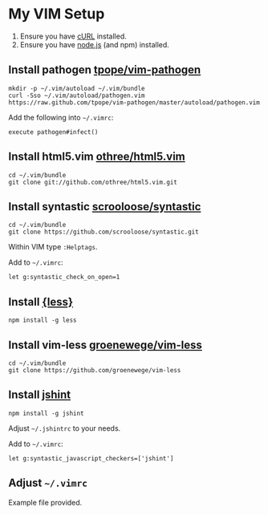 My VIM Setup
==============

1. Ensure you have [cURL](http://en.wikipedia.org/wiki/CURL) installed.
2. Ensure you have [node.js](http://nodejs.org/) (and npm) installed.

Install pathogen [tpope/vim-pathogen](https://github.com/tpope/vim-pathogen)
----------------------------------------------------------------------------

	mkdir -p ~/.vim/autoload ~/.vim/bundle
	curl -Sso ~/.vim/autoload/pathogen.vim https://raw.github.com/tpope/vim-pathogen/master/autoload/pathogen.vim

Add the following into `~/.vimrc`: 

	execute pathogen#infect()

Install html5.vim [othree/html5.vim](https://github.com/othree/html5.vim)
-------------------------------------------------------------------------

	cd ~/.vim/bundle
	git clone git://github.com/othree/html5.vim.git

Install syntastic [scrooloose/syntastic](https://github.com/scrooloose/syntastic)
---------------------------------------------------------------------------------

	cd ~/.vim/bundle
	git clone https://github.com/scrooloose/syntastic.git

Within VIM type `:Helptags`.

Add to `~/.vimrc`:

	let g:syntastic_check_on_open=1

Install [{less}](http://lesscss.org)
------------------------------------

	npm install -g less

Install vim-less [groenewege/vim-less](https://github.com/groenewege/vim-less)
------------------------------------------------------------------------------

	cd ~/.vim/bundle
	git clone https://github.com/groenewege/vim-less

Install [jshint](http://www.jshint.com/)
----------------------------------------

	npm install -g jshint

Adjust `~/.jshintrc` to your needs.

Add to `~/.vimrc`:

	let g:syntastic_javascript_checkers=['jshint']

Adjust `~/.vimrc`
-----------------

Example file provided.
